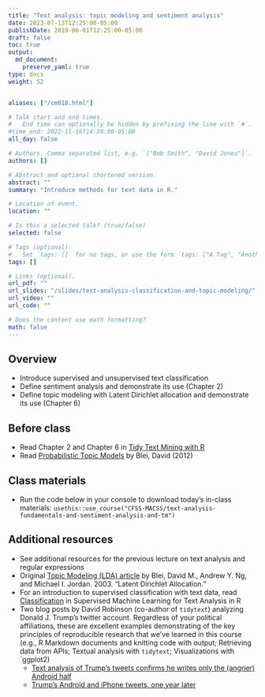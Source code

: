 ```yaml
---
title: "Text analysis: topic modeling and sentiment analysis"
date: 2023-07-13T12:25:00-05:00
publishDate: 2019-06-01T12:25:00-05:00
draft: false
toc: true
output:
  md_document:
    preserve_yaml: true
type: docs
weight: 52


aliases: ["/cm018.html"]

# Talk start and end times.
#   End time can optionally be hidden by prefixing the line with `#`.
#time_end: 2022-11-16T14:20:00-05:00
all_day: false

# Authors. Comma separated list, e.g. `["Bob Smith", "David Jones"]`.
authors: []

# Abstract and optional shortened version.
abstract: ""
summary: "Introduce methods for text data in R."

# Location of event.
location: ""

# Is this a selected talk? (true/false)
selected: false

# Tags (optional).
#   Set `tags: []` for no tags, or use the form `tags: ["A Tag", "Another Tag"]` for one or more tags.
tags: []

# Links (optional).
url_pdf: ""
url_slides: "/slides/text-analysis-classification-and-topic-modeling/"
url_video: ""
url_code: ""

# Does the content use math formatting?
math: false
---
```


## Overview

- Introduce supervised and unsupervised text classification
- Define sentiment analysis and demonstrate its use (Chapter 2)
- Define topic modeling with Latent Dirichlet allocation and demonstrate
  its use (Chapter 6)

## Before class

- Read Chapter 2 and Chapter 6 in [Tidy Text Mining with
  R](http://tidytextmining.com/)
- Read [Probabilistic Topic
  Models](http://www.cs.columbia.edu/~blei/papers/Blei2012.pdf) by Blei,
  David (2012)

<!--
*[Topic modeling](/notes/topic-modeling/) from the lecture notes demonstrates how to implement this in a (semi)-tidy workflow
-->

## Class materials

- Run the code below in your console to download today’s in-class
  materials:
  `usethis::use_course("CFSS-MACSS/text-analysis-fundamentals-and-sentiment-analysis-and-tm")`

<!--
* [Predicting song artist from lyrics](/notes/predicting-song-artist/)
* [Text analysis: topic modeling](/notes/topic-modeling/)
-->

## Additional resources

- See additional resources for the previous lecture on text analysis and
  regular expressions
- Original [Topic Modeling (LDA)
  article](https://www.jmlr.org/papers/volume3/blei03a/blei03a.pdf?ref=https://githubhelp.com)
  by Blei, David M., Andrew Y. Ng, and Michael I. Jordan. 2003. “Latent
  Dirichlet Allocation.”
- For an introduction to supervised classification with text data, read
  [Classification](https://smltar.com/mlclassification.html) in
  Supervised Machine Learning for Text Analysis in R
- Two blog posts by David Robinson (co-author of `tidytext`) analyzing
  Donald J. Trump’s twitter account. Regardless of your political
  affiliations, these are excellent examples demonstrating of the key
  principles of reproducible research that we’ve learned in this course
  (e.g., R Markdown documents and knitting code with output; Retrieving
  data from APIs; Textual analysis with `tidytext`; Visualizations with
  \`ggplot2)
  - [Text analysis of Trump’s tweets confirms he writes only the
    (angrier) Android
    half](http://varianceexplained.org/r/trump-tweets/)
  - [Trump’s Android and iPhone tweets, one year
    later](http://varianceexplained.org/r/trump-followup/)
